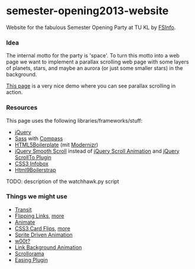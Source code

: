 semester-opening2013-website
============================

Website for the fabulous Semester Opening Party at TU KL
by [FSInfo](http://www.fachschaft.informatik.uni-kl.de).

### Idea

The internal motto for the party is 'space'.
To turn this motto into a web page we want to implement a
parallax scrolling web page with some layers of planets, stars,
and maybe an aurora (or just some smaller stars) in the background.

[This page](http://f6design.com/projects/parallax-scrolling/)
is a very nice demo where you can see parallax scrolling in action.

### Resources

This page uses the following libraries/frameworks/stuff:

- [jQuery](http://jquery.com)
- [Sass](http://sass-lang.com) with [Compass](http://compass-style.org)
- [HTML5Boilerplate](http://html5boilerplate.com) (mit [Modernizr](http://modernizr.com))
- [jQuery Smooth Scroll](https://github.com/kswedberg/jquery-smooth-scroll) instead of [jQuery Scroll Animation](http://www.abeautifulsite.net/blog/2010/01/smoothly-scroll-to-an-element-without-a-jquery-plugin/) and [jQuery ScrollTo Plugin](http://flesler.blogspot.de/2007/10/jqueryscrollto.html)
- [CSS3 Infobox](http://www.prothemer.com/blog/experiments/no-presentational-markup-css3-infobox/)
- [Html9Boilerstrap](http://html9responsiveboilerstrapjs.com/)

TODO: description of the watchhawk.py script

### Things we might use

- [Transit](http://ricostacruz.com/jquery.transit/#top)
- [Flipping Links](http://davidwalsh.name/3d-menu), [more](http://www.dreamdealer.nl/articles/how_to_create_3d_links_rolling_on_hover.html)
- [Animate](http://daneden.me/animate/)
- [CSS3 Card Flips](http://css3playground.com/flip-card.php), [more](http://css3.bradshawenterprises.com/flip/)
- [Sprite Driven Animation](http://www.spritely.net/documentation/)
- [w00t?](http://media.24ways.org/2009/15/space.html)
- [Link Background Animation](http://snook.ca/archives/javascript/jquery-bg-image-animations)
- [Scrollorama](http://johnpolacek.github.com/scrollorama/)
- [Easing Plugin](http://gsgd.co.uk/sandbox/jquery/easing/)
